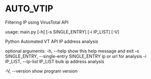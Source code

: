 # AUTO_VTIP

Filtering IP using VirusTotal API


usage: main.py [-h] [-s SINGLE_ENTRY] [-i IP_LIST] [-V]

Python Automated VT API IP address analysis 

optional arguments:
  -h, --help                show this help message and exit
  -s SINGLE_ENTRY, --single-entry SINGLE_ENTRY
                            ip or url for analysis
  -i IP_LIST, --ip-list IP_LIST
                            bulk ip address analysis

  -V, --version             show program version
